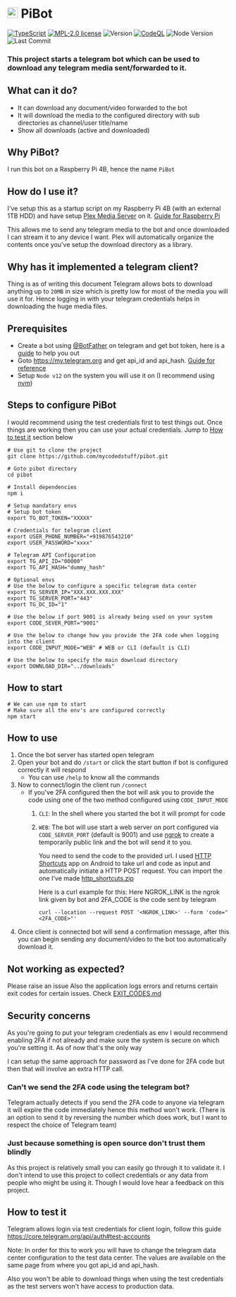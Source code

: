 # <image src="./assets/logo.jpg" width=24> PiBot

[![TypeScript](https://img.shields.io/badge/%3C%2F%3E-TypeScript-%230074c1.svg)](http://www.typescriptlang.org/)
[![MPL-2.0 license](https://img.shields.io/badge/license-MPL--2.0-blue.svg)](https://github.com/mycodedstuff/mExport/blob/master/LICENSE)
![Version](https://img.shields.io/badge/version-v1.0.0-blue)
[![CodeQL](https://github.com/mycodedstuff/pibot/actions/workflows/codeql-analysis.yml/badge.svg)](https://github.com/mycodedstuff/pibot/actions/workflows/codeql-analysis.yml)
![Node Version](https://img.shields.io/badge/Node-v12.22.10-brightgreen)
![Last Commit](https://img.shields.io/github/last-commit/mycodedstuff/pibot)
### This project starts a telegram bot which can be used to download any telegram media sent/forwarded to it.

## What can it do?
* It can download any document/video forwarded to the bot
* It will download the media to the configured directory with sub directories as channel/user title/name
* Show all downloads (active and downloaded)

## Why PiBot?
I run this bot on a Raspberry Pi 4B, hence the name `PiBot`

## How do I use it?
I've setup this as a startup script on my Raspberry Pi 4B (with an external 1TB HDD) and have setup [Plex Media Server](https://www.plex.tv/media-server-downloads/) on it. [Guide for Raspberry Pi](https://pimylifeup.com/raspberry-pi-plex-server/)

This allows me to send any telegram media to the bot and once downloaded I can stream it to any device I want. Plex will automatically organize the contents once you've setup the download directory as a library.

## Why has it implemented a telegram client?
Thing is as of writing this document Telegram allows bots to download anything up to `20MB` in size which is pretty low for most of the media you will use it for. Hence logging in with your telegram credentials helps in downloading the huge media files.

## Prerequisites
* Create a bot using [@BotFather](https://t.me/botfather) on telegram and get bot token, here is a [guide](https://core.telegram.org/bots#6-botfather) to help you out
* Goto https://my.telegram.org and get api_id and api_hash. [Guide for reference](https://core.telegram.org/api/obtaining_api_id)
* Setup `Node v12` on the system you will use it on (I recommend using [nvm](https://github.com/nvm-sh/nvm))

## Steps to configure PiBot
I would recommend using the test credentials first to test things out. Once things are working then you can use your actual credentials. Jump to [How to test it](#how-to-test-it) section below
```shell
# Use git to clone the project
git clone https://github.com/mycodedstuff/pibot.git

# Goto pibot directory
cd pibot

# Install dependencies
npm i

# Setup mandatory envs
# Setup bot token
export TG_BOT_TOKEN="XXXXX"

# Credentials for telegram client
export USER_PHONE_NUMBER="+919876543210"
export USER_PASSWORD="xxxx"

# Telegram API Configuration
export TG_API_ID="00000"
export TG_API_HASH="dummy_hash"

# Optional envs
# Use the below to configure a specific telegram data center
export TG_SERVER_IP="XXX.XXX.XXX.XXX"
export TG_SERVER_PORT="443"
export TG_DC_ID="1"

# Use the below if port 9001 is already being used on your system
export CODE_SEVER_PORT="9001"

# Use the below to change how you provide the 2FA code when logging into the client
export CODE_INPUT_MODE="WEB" # WEB or CLI (default is CLI)

# Use the below to specify the main download directory
export DOWNLOAD_DIR="../downloads"
```

## How to start
```shell
# We can use npm to start
# Make sure all the env's are configured correctly
npm start
```

## How to use
1. Once the bot server has started open telegram
2. Open your bot and do `/start` or click the start button if bot is configured correctly it will respond
    * You can use `/help` to know all the commands
3. Now to connect/login the client run `/connect`
    * If you've 2FA configured then the bot will ask you to provide the code using one of the two method configured using `CODE_INPUT_MODE`
      1. `CLI`: In the shell where you started the bot it will prompt for code
      2. `WEB`: The bot will use start a web server on port configured via `CODE_SERVER_PORT` (default is 9001) and use [ngrok](https://ngrok.com/) to create a temporarily public link and the bot will send it to you.
      
          You need to send the code to the provided url. I used [HTTP Shortcuts](https://http-shortcuts.rmy.ch/) app on Android to take url and code as input and automatically initiate a HTTP POST request. You can import the one I've made [http_shortcuts.zip](./assets/http_shortcut.zip)
          
          Here is a curl example for this:
          Here NGROK_LINK is the ngrok link given by bot and 2FA_CODE is the code sent by telegram
          ```shell
          curl --location --request POST '<NGROK_LINK>' --form 'code="<2FA_CODE>"'
          ```
4. Once client is connected bot will send a confirmation message, after this you can begin sending any document/video to the bot too automatically download it.

## Not working as expected?
Please raise an issue
Also the application logs errors and returns certain exit codes for certain issues. Check [EXIT_CODES.md](./EXIT_CODES.md)

## Security concerns
As you're going to put your telegram credentials as env I would recommend enabling 2FA if not already and make sure the system is secure on which you're setting it. As of now that's the only way 

I can setup the same approach for password as I've done for 2FA code but then that will involve an extra HTTP call.

### Can't we send the 2FA code using the telegram bot?
Telegram actually detects if you send the 2FA code to anyone via telegram it will expire the code immediately hence this method won't work. (There is an option to send it by reversing the number which does work, but I want to respect the choice of Telegram team)

### Just because something is open source don't trust them blindly
As this project is relatively small you can easily go through it to validate it. I don't intend to use this project to collect credentials or any data from people who might be using it. Though I would love hear a feedback on this project.

## How to test it
Telegram allows login via test credentials for client login, follow this guide https://core.telegram.org/api/auth#test-accounts

Note: In order for this to work you will have to change the telegram data center configuration to the test data center. The values are available on the same page from where you got api_id and api_hash.

Also you won't be able to download things when using the test credentials as the test servers won't have access to production data.

